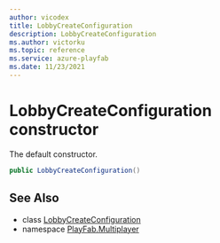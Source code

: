 ```yaml
---
author: vicodex
title: LobbyCreateConfiguration
description: LobbyCreateConfiguration
ms.author: victorku
ms.topic: reference
ms.service: azure-playfab
ms.date: 11/23/2021
---
```


# LobbyCreateConfiguration constructor

The default constructor.

```csharp
public LobbyCreateConfiguration()
```

## See Also

* class [LobbyCreateConfiguration](../LobbyCreateConfiguration.md)
* namespace [PlayFab.Multiplayer](../../PlayFabMultiplayerSDK.md)

